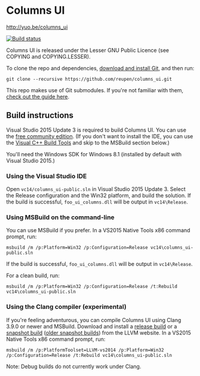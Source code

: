 # Columns UI

http://yuo.be/columns_ui

[![Build status](https://ci.appveyor.com/api/projects/status/h1iqjogb73f3yqp1/branch/master?svg=true)](https://ci.appveyor.com/project/reupen/columns-ui/branch/master)

Columns UI is released under the Lesser GNU Public Licence (see COPYING and COPYING.LESSER).

To clone the repo and dependencies, [download and install Git](https://git-scm.com/downloads), and then run:

`git clone --recursive https://github.com/reupen/columns_ui.git`

This repo makes use of Git submodules. If you're not familiar with them, [check out the guide here](https://git-scm.com/book/en/v2/Git-Tools-Submodules).

## Build instructions

Visual Studio 2015 Update 3 is required to build Columns UI. You can use the [free community edition](https://www.microsoft.com/en-gb/download/details.aspx?id=48146). (If you don't want to install the IDE, you can use the [Visual C++ Build Tools](http://go.microsoft.com/fwlink/?LinkId=691126) and skip to the MSBuild section below.)

You'll need the Windows SDK for Windows 8.1 (installed by default with Visual Studio 2015.)

### Using the Visual Studio IDE
Open `vc14/columns_ui-public.sln` in Visual Studio 2015 Update 3. 
Select the Release configuration and the Win32 platform, and build the solution. 
If the build is successful, `foo_ui_columns.dll` will be output in `vc14\Release`.

### Using MSBuild on the command-line

You can use MSBuild if you prefer. In a VS2015 Native Tools x86 command prompt, run:

```
msbuild /m /p:Platform=Win32 /p:Configuration=Release vc14\columns_ui-public.sln
```

If the build is successful, `foo_ui_columns.dll` will be output in `vc14\Release`.

For a clean build, run:

```
msbuild /m /p:Platform=Win32 /p:Configuration=Release /t:Rebuild vc14\columns_ui-public.sln
```

### Using the Clang compiler (experimental)

If you're feeling adventurous, you can compile Columns UI using Clang 3.9.0 or newer and MSBuild. Download and install a [release build](http://llvm.org/releases/download.html) or a [snapshot build](http://llvm.org/builds/) ([older snapshot builds](http://llvm.org/pre-releases/win-snapshots/?C=M;O=A)) from the LLVM website. In a VS2015 Native Tools x86 command prompt, run:

```
msbuild /m /p:PlatformToolset=LLVM-vs2014 /p:Platform=Win32 /p:Configuration=Release /t:Rebuild vc14\columns_ui-public.sln
```

Note: Debug builds do not currently work under Clang.
